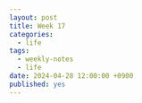```yaml
---
layout: post
title: Week 17
categories:
  - life
tags:
  - weekly-notes
  - life
date: 2024-04-28 12:00:00 +0900
published: yes
---
```

